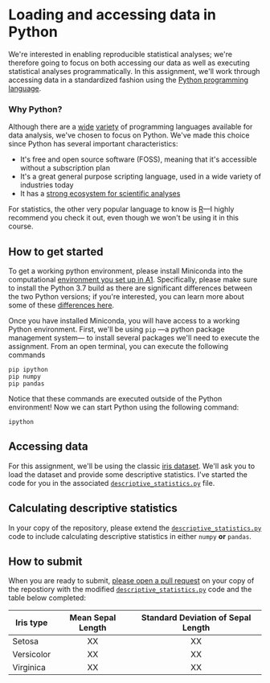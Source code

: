 # Loading and accessing data in Python

We're interested in enabling reproducible statistical analyses; we're therefore going to focus on both accessing our data as well as executing statistical analyses programmatically. In this assignment, we'll work through accessing data in a standardized fashion using the [Python programming language](https://www.python.org/). 

### Why Python?
Although there are a [wide](https://julialang.org/) [variety](https://www.mathworks.com/products/matlab.html) of programming languages available for data analysis, we've chosen to focus on Python. We've made this choice since Python has several important characteristics:

* It's free and open source software (FOSS), meaning that it's accessible without a subscription plan
* It's a great general purpose scripting language, used in a wide variety of industries today
* It has a [strong ecosystem for scientific analyses](https://www.scipy.org/)

For statistics, the other very popular language to know is [R](https://www.r-project.org/)&mdash;I highly recommend you check it out, even though we won't be using it in this course. 

## How to get started
To get a working python environment, please install Miniconda into the computational [environment you set up in A1](https://github.com/reprocourse/template-a1-setup). Specifically, please make sure to install the Python 3.7 build as there are significant differences between the two Python versions; if you're interested, you can learn more about some of these [differences here](https://devopedia.org/python-2-vs-3). 

Once you have installed Miniconda, you will have access to a working Python environment. First, we'll be using `pip` &mdash;a python package management system&mdash; to install several packages we'll need to execute the assignment. From an open terminal, you can execute the following commands

```
pip ipython
pip numpy
pip pandas
```

Notice that these commands are executed outside of the Python environment! Now we can start Python using the following command:

```
ipython
```

## Accessing data
For this assignment, we'll be using the classic [iris dataset](https://en.wikipedia.org/wiki/Iris_flower_data_set). We'll ask you to load the dataset and provide some descriptive statistics.
I've started the code for you in the associated [`descriptive_statistics.py`](https://github.com/reprocourse/template-a2-data-in-python/blob/master/descriptive_statistics.py) file.

## Calculating descriptive statistics
In your copy of the repository, please extend the [`descriptive_statistics.py`](https://github.com/reprocourse/template-a2-data-in-python/blob/master/descriptive_statistics.py) code to include calculating descriptive statistics in either `numpy` **or** `pandas`.

## How to submit
When you are ready to submit, [please open a pull request](https://help.github.com/articles/creating-a-pull-request/) on your copy of the repostiory with the modified  [`descriptive_statistics.py`](https://github.com/reprocourse/template-a2-data-in-python/blob/master/descriptive_statistics.py) code and the table below completed:

| Iris type | Mean Sepal Length| Standard Deviation of Sepal Length |
|-----------|:----------------:|:----------------------------------:|
| Setosa    | XX  | XX | 
| Versicolor    | XX  | XX | 
| Virginica    | XX  | XX | 
